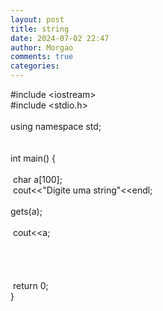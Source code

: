 ```yaml
---
layout: post
title: string
date: 2024-07-02 22:47
author: Morgao
comments: true
categories:
---
```

#include &lt;iostream&gt;<br />
#include &lt;stdio.h&gt;<br />
<br />
using namespace std;<br />
<br />
<br />
int main() {<br />
<span style="white-space: pre;"> </span><br />
<span style="white-space: pre;"> </span>char a[100];<br />
<span style="white-space: pre;"> </span>cout&lt;&lt;"Digite uma string"&lt;&lt;endl;<br />
<span style="white-space: pre;"> </span>gets(a);<br />
<span style="white-space: pre;"> </span><br />
<span style="white-space: pre;"> </span>cout&lt;&lt;a;<br />
<span style="white-space: pre;"> </span><br />
<span style="white-space: pre;"> </span><br />
<span style="white-space: pre;"> </span><br />
<span style="white-space: pre;"> </span><br />
<span style="white-space: pre;"> </span>return 0;<br />
}
